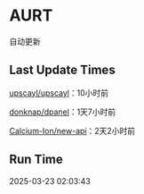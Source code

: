 # AURT

自动更新


## Last Update Times

[upscayl/upscayl](https://github.com/upscayl/upscayl)：10小时前

[donknap/dpanel](https://github.com/donknap/dpanel)：1天7小时前

[Calcium-Ion/new-api](https://github.com/Calcium-Ion/new-api)：2天2小时前


## Run Time
2025-03-23 02:03:43
